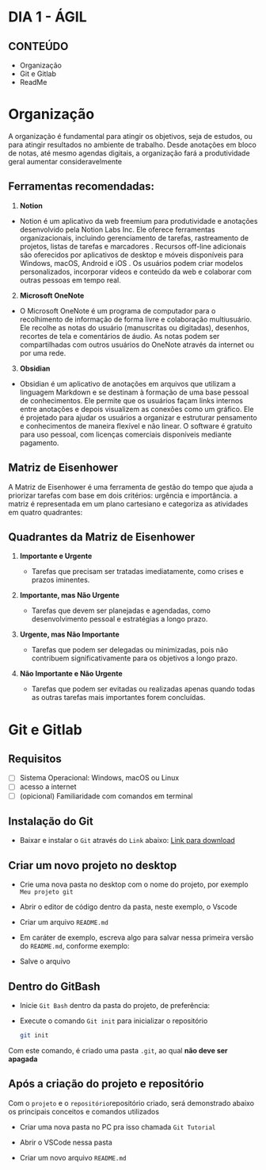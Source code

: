 # DIA 1 - ÁGIL

## CONTEÚDO

* Organização
* Git e Gitlab
* ReadMe

# Organização

A organização é fundamental para atingir os objetivos, seja de estudos, ou para atingir resultados no ambiente de trabalho.
Desde anotações em bloco de notas, até mesmo agendas digitais, a organização fará a produtividade geral aumentar consideravelmente

## Ferramentas recomendadas:

1. **Notion**

- Notion é um aplicativo da web freemium para produtividade e anotações desenvolvido pela Notion Labs Inc. Ele oferece ferramentas organizacionais, incluindo gerenciamento de tarefas, rastreamento de projetos, listas de tarefas e marcadores . Recursos off-line adicionais são oferecidos por aplicativos de desktop e móveis disponíveis para Windows, macOS, Android e iOS . Os usuários podem criar modelos personalizados, incorporar vídeos e conteúdo da web e colaborar com outras pessoas em tempo real.

2. **Microsoft OneNote**

- O Microsoft OneNote é um programa de computador para o recolhimento de informação de forma livre e colaboração multiusuário. Ele recolhe as notas do usuário (manuscritas ou digitadas), desenhos, recortes de tela e comentários de áudio. As notas podem ser compartilhadas com outros usuários do OneNote através da internet ou por uma rede.

3. **Obsidian**

- Obsidian é um aplicativo de anotações em arquivos que utilizam a linguagem Markdown e se destinam à formação de uma base pessoal de conhecimentos. Ele permite que os usuários façam links internos entre anotações e depois visualizem as conexões como um gráfico. Ele é projetado para ajudar os usuários a organizar e estruturar pensamento e conhecimentos de maneira flexível e não linear. O software é gratuito para uso pessoal, com licenças comerciais disponíveis mediante pagamento.

## Matriz de Eisenhower

A Matriz de Eisenhower é uma ferramenta de gestão do tempo que ajuda a priorizar tarefas com base em dois critérios: urgência e importância.
a matriz é representada em um plano cartesiano e categoriza as atividades em quatro quadrantes:

## Quadrantes da Matriz de Eisenhower

1. **Importante e Urgente**

   - Tarefas que precisam ser tratadas imediatamente, como crises e prazos iminentes.

2. **Importante, mas Não Urgente**

   - Tarefas que devem ser planejadas e agendadas, como desenvolvimento pessoal e estratégias a longo prazo.

3. **Urgente, mas Não Importante**

   - Tarefas que podem ser delegadas ou minimizadas, pois não contribuem significativamente para os objetivos a longo prazo.

4. **Não Importante e Não Urgente**

   - Tarefas que podem ser evitadas ou realizadas apenas quando todas as outras tarefas mais importantes forem concluídas.

# Git e Gitlab

## Requisitos

- [ ] Sistema Operacional: Windows, macOS ou Linux
- [ ] acesso a internet
- [ ] (opicional) Familiaridade com comandos em terminal

## Instalação do Git

- Baixar e instalar o `Git` através do `Link` abaixo: 
[Link para download](https://git-scm.com/downloads)

## Criar um novo projeto no desktop

* Crie uma nova pasta no desktop com o nome do projeto, por exemplo `Meu projeto git`

* Abrir o editor de código dentro da pasta, neste exemplo, o Vscode

* Criar um arquivo `README.md`

* Em caráter de exemplo, escreva algo para salvar nessa primeira versão do `README.md`, conforme exemplo:

* Salve o arquivo

## Dentro do GitBash

* Inicie `Git Bash` dentro da pasta do projeto, de preferência:

* Execute o comando `Git init` para inicializar o repositório

    ```sh
    git init
    ```
Com este comando, é criado uma pasta `.git`, ao qual **não deve ser apagada**

## Após a criação do projeto e repositório
Com o `projeto` e o `repositório`repositório criado, será demonstrado abaixo os principais conceitos e comandos utilizados

* Criar uma nova pasta no PC pra isso chamada `Git Tutorial`

* Abrir o VSCode nessa pasta

* Criar um novo arquivo `README.md`
